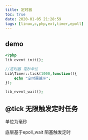 ```yaml
---
title: 定时器
toc: true
date: 2020-01-05 21:28:59
tags: [linux,c,php,ext,timer,epoll]
---
```


## demo
```php
<?php
lib_event_init();

//定时器 毫秒单位
Lib\Timer::tick(1000,function(){
    echo "定时器循环";
});

lib_event_wait();
```

## @tick 无限触发定时任务
单位为毫秒

底层基于epoll_wait 阻塞触发定时